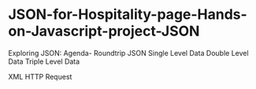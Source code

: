 # JSON-for-Hospitality-page-Hands-on-Javascript-project-JSON

Exploring JSON:
  Agenda-
    Roundtrip JSON
    Single Level Data
    Double Level Data
    Triple Level Data
    
XML HTTP Request

